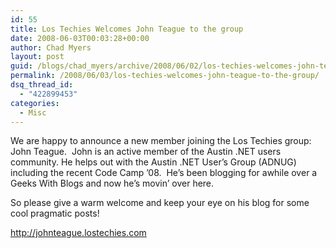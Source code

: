 ```yaml
---
id: 55
title: Los Techies Welcomes John Teague to the group
date: 2008-06-03T00:03:28+00:00
author: Chad Myers
layout: post
guid: /blogs/chad_myers/archive/2008/06/02/los-techies-welcomes-john-teague-to-the-group.aspx
permalink: /2008/06/03/los-techies-welcomes-john-teague-to-the-group/
dsq_thread_id:
  - "422899453"
categories:
  - Misc
---
```

We are happy to announce a new member joining the Los Techies group: John Teague.&nbsp; John is an active member of the Austin .NET users community. He helps out with the Austin .NET User&#8217;s Group (ADNUG) including the recent Code Camp &#8217;08.&nbsp; He&#8217;s been blogging for awhile over a Geeks With Blogs and now he&#8217;s movin&#8217; over here.&nbsp; 

So please give a warm welcome and keep your eye on his blog for some cool pragmatic posts!

<http://johnteague.lostechies.com>